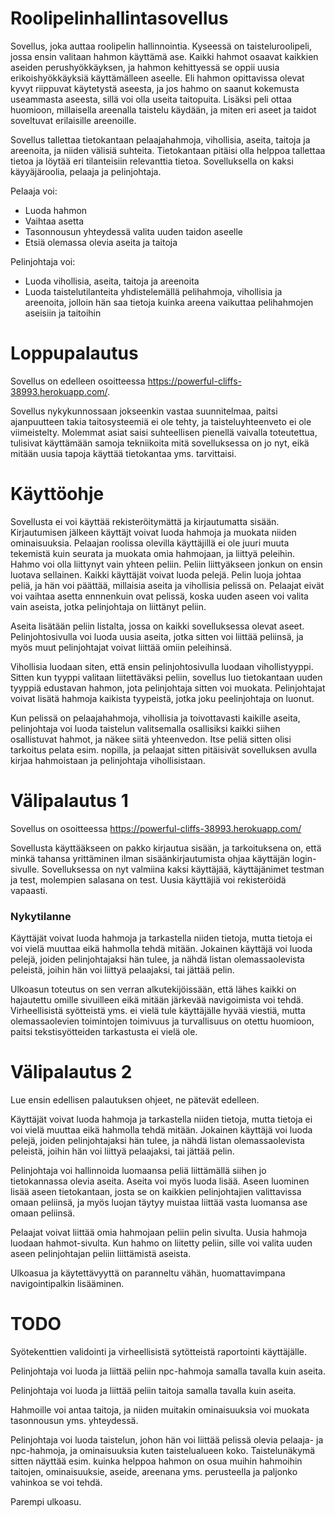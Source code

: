 # Roolipelinhallintasovellus

Sovellus, joka auttaa roolipelin hallinnointia. Kyseessä on taisteluroolipeli, jossa ensin valitaan hahmon käyttämä ase. Kaikki hahmot osaavat kaikkien aseiden perushyökkäyksen, ja hahmon kehittyessä se oppii uusia erikoishyökkäyksiä käyttämälleen aseelle. Eli hahmon opittavissa olevat kyvyt riippuvat käytetystä aseesta, ja jos hahmo on saanut kokemusta useammasta aseesta, sillä voi olla useita taitopuita. Lisäksi peli ottaa huomioon, millaisella areenalla taistelu käydään, ja miten eri aseet ja taidot soveltuvat erilaisille areenoille.

Sovellus tallettaa tietokantaan pelaajahahmoja, vihollisia, aseita, taitoja ja areenoita, ja niiden välisiä suhteita. Tietokantaan pitäisi olla helppoa tallettaa tietoa ja löytää eri tilanteisiin relevanttia tietoa. Sovelluksella on kaksi käyyäjäroolia, pelaaja ja pelinjohtaja.

Pelaaja voi:

* Luoda hahmon
* Vaihtaa asetta
* Tasonnousun yhteydessä valita uuden taidon aseelle
* Etsiä olemassa olevia aseita ja taitoja

Pelinjohtaja voi:

* Luoda vihollisia, aseita, taitoja ja areenoita
* Luoda taistelutilanteita yhdistelemällä pelihahmoja, vihollisia ja areenoita, jolloin hän saa tietoja kuinka areena vaikuttaa pelihahmojen aseisiin ja taitoihin

# Loppupalautus

Sovellus on edelleen osoitteessa https://powerful-cliffs-38993.herokuapp.com/.

Sovellus nykykunnossaan jokseenkin vastaa suunnitelmaa, paitsi ajanpuutteen takia taitosysteemiä ei ole tehty, ja taisteluyhteenveto ei ole viimeistelty. Molemmat asiat saisi suhteellisen pienellä vaivalla toteutettua, tulisivat käyttämään samoja tekniikoita mitä sovelluksessa on jo nyt, eikä mitään uusia tapoja käyttää tietokantaa yms. tarvittaisi.

# Käyttöohje

Sovellusta ei voi käyttää rekisteröitymättä ja kirjautumatta sisään. Kirjautumisen jälkeen käyttäjt voivat luoda hahmoja ja muokata niiden ominaisuuksia. Pelaajan roolissa olevilla käyttäjillä ei ole juuri muuta tekemistä kuin seurata ja muokata omia hahmojaan, ja liittyä peleihin. Hahmo voi olla liittynyt vain yhteen peliin. Peliin liittyäkseen jonkun on ensin luotava sellainen. Kaikki käyttäjät voivat luoda pelejä. Pelin luoja johtaa peliä, ja hän voi päättää, millaisia aseita ja vihollisia pelissä on. Pelaajat eivät voi vaihtaa asetta ennnenkuin ovat pelissä, koska uuden aseen voi valita vain aseista, jotka pelinjohtaja on liittänyt peliin.

Aseita lisätään peliin listalta, jossa on kaikki sovelluksessa olevat aseet. Pelinjohtosivulla voi luoda uusia aseita, jotka sitten voi liittää peliinsä, ja myös muut pelinjohtajat voivat liittää omiin peleihinsä.

Vihollisia luodaan siten, että ensin pelinjohtosivulla luodaan vihollistyyppi. Sitten kun tyyppi valitaan liitettäväksi peliin, sovellus luo tietokantaan uuden tyyppiä edustavan hahmon, jota pelinjohtaja sitten voi muokata. Pelinjohtajat voivat lisätä hahmoja kaikista tyypeistä, jotka joku peelinjohtaja on luonut.

Kun pelissä on pelaajahahmoja, vihollisia ja toivottavasti kaikille aseita, pelinjohtaja voi luoda taistelun valitsemalla osallisiksi kaikki siihen osallistuvat hahmot, ja näkee siitä yhteenvedon. Itse peliä sitten olisi tarkoitus pelata esim. nopilla, ja pelaajat sitten pitäisivät sovelluksen avulla kirjaa hahmoistaan ja pelinjohtaja vihollisistaan.


# Välipalautus 1

Sovellus on osoitteessa https://powerful-cliffs-38993.herokuapp.com/

Sovellusta käyttääkseen on pakko kirjautua sisään, ja tarkoituksena on, että minkä tahansa yrittäminen ilman sisäänkirjautumista ohjaa käyttäjän login-sivulle. Sovelluksessa on nyt valmiina kaksi käyttäjää, käyttäjänimet testman ja test, molempien salasana on test. Uusia käyttäjiä voi rekisteröidä vapaasti.

### Nykytilanne

Käyttäjät voivat luoda hahmoja ja tarkastella niiden tietoja, mutta tietoja ei voi vielä muuttaa eikä hahmolla tehdä mitään. Jokainen käyttäjä voi luoda pelejä, joiden pelinjohtajaksi hän tulee, ja nähdä listan olemassaolevista peleistä, joihin hän voi liittyä pelaajaksi, tai jättää pelin.

Ulkoasun toteutus on sen verran alkutekijöissään, että lähes kaikki on hajautettu omille sivuilleen eikä mitään järkevää navigoimista voi tehdä. Virheellisistä syötteistä yms. ei vielä tule käyttäjälle hyvää viestiä, mutta olemassaolevien toimintojen toimivuus ja turvallisuus on otettu huomioon, paitsi tekstisyötteiden tarkastusta ei vielä ole.

# Välipalautus 2

Lue ensin edellisen palautuksen ohjeet, ne pätevät edelleen.

Käyttäjät voivat luoda hahmoja ja tarkastella niiden tietoja, mutta tietoja ei voi vielä muuttaa eikä hahmolla tehdä mitään. Jokainen käyttäjä voi luoda pelejä, joiden pelinjohtajaksi hän tulee, ja nähdä listan olemassaolevista peleistä, joihin hän voi liittyä pelaajaksi, tai jättää pelin. 

Pelinjohtaja voi hallinnoida luomaansa peliä liittämällä siihen jo tietokannassa olevia aseita. Aseita voi myös luoda lisää. Aseen luominen lisää aseen tietokantaan, josta se on kaikkien pelinjohtajien valittavissa omaan peliinsä, ja myös luojan täytyy muistaa liittää vasta luomansa ase omaan peliinsä.

Pelaajat voivat liittää omia hahmojaan peliin pelin sivulta. Uusia hahmoja luodaan hahmot-sivulta. Kun hahmo on liitetty peliin, sille voi valita uuden aseen pelinjohtajan peliin liittämistä aseista.

Ulkoasua ja käytettävyyttä on paranneltu vähän, huomattavimpana navigointipalkin lisääminen.

# TODO

Syötekenttien validointi ja virheellisistä sytötteistä raportointi käyttäjälle.

Pelinjohtaja voi luoda ja liittää peliin npc-hahmoja samalla tavalla kuin aseita.

Pelinjohtaja voi luoda ja liittää peliin taitoja samalla tavalla kuin aseita.

Hahmoille voi antaa taitoja, ja niiden muitakin ominaisuuksia voi muokata tasonnousun yms. yhteydessä.

Pelinjohtaja voi luoda taistelun, johon hän voi liittää pelissä olevia pelaaja- ja npc-hahmoja, ja ominaisuuksia kuten taistelualueen koko. Taistelunäkymä sitten näyttää esim. kuinka helppoa hahmon on osua muihin hahmoihin taitojen, ominaisuuksie, aseide, areenana yms. perusteella ja paljonko vahinkoa se voi tehdä.

Parempi ulkoasu.
